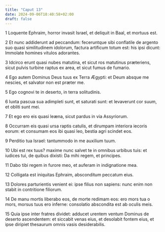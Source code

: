 ```yaml
---
title: "Caput 13"
date: 2024-09-06T18:40:58+02:00
draft: false
---
```




1 Loquente Ephraim, horror invasit Israel, et deliquit in Baal, et mortuus est.

2 Et nunc addiderunt ad peccandum: feceruntque sibi conflatile de argento suo quasi similitudinem idolorum, factura artificum totum est: his ipsi dicunt: Immolate homines vitulos adorantes.

3 Idcirco erunt quasi nubes matutina, et sicut ros matutinus præteriens, sicut pulvis turbine raptus ex area, et sicut fumus de fumario.

4 Ego autem Dominus Deus tuus ex Terra Ægypti: et Deum absque me nescies, et salvator non est præter me.

5 Ego cognovi te in deserto, in terra solitudinis.

6 Iuxta pascua sua adimpleti sunt, et saturati sunt: et levaverunt cor suum, et obliti sunt mei.

7 Et ego ero eis quasi leæna, sicut pardus in via Assyriorum.

8 Occurram eis quasi ursa raptis catulis, et dirumpam interiora iecoris eorum: et consumam eos ibi quasi leo, bestia agri scindet eos.

9 Perditio tua Israel: tantummodo in me auxilium tuum.

10 Ubi est rex tuus? maxime nunc salvet te in omnibus urbibus tuis: et iudices tui, de quibus dixisti: Da mihi regem, et principes.

11 Dabo tibi regem in furore meo, et auferam in indignatione mea.

12 Colligata est iniquitas Ephraim, absconditum peccatum eius.

13 Dolores parturientis venient ei: ipse filius non sapiens: nunc enim non stabit in contritione filiorum.

14 De manu mortis liberabo eos, de morte redimam eos: ero mors tua o mors, morsus tuus ero inferne: consolatio abscondita est ab oculis meis.

15 Quia ipse inter fratres dividet: adducet urentem ventum Dominus de deserto ascendentem: et siccabit venas eius, et desolabit fontem eius, et ipse diripiet thesaurum omnis vasis desiderabilis.

